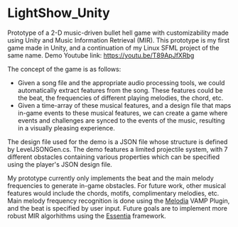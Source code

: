 # LightShow_Unity
Prototype of a 2-D music-driven bullet hell game with customizability made using Unity and Music Information Retrieval (MIR). This prototype is my first game made in Unity, and a continuation of my Linux SFML project of the same name. 
Demo Youtube link: https://youtu.be/T89ApJfXRbg

The concept of the game is as follows:
- Given a song file and the appropriate audio processing tools, we could automatically extract features from the song. These features could be the beat, the frequencies of different playing melodies, the chord, etc.
- Given a time-array of these musical features, and a design file that maps in-game events to these musical features, we can create a game where events and challenges are synced to the events of the music, resulting in a visually pleasing experience.

The design file used for the demo is a JSON file whose structure is defined by LevelJSONGen.cs. The demo features a limited projectile system, with 7 different obstacles containing various properties which can be specified using the player's JSON design file.

My prototype currently only implements the beat and the main melody frequencies to generate in-game obstacles. For future work, other musical features would include the chords, motifs, complimentary melodies, etc. Main melody frequency recognition is done using the [Melodia](https://www.upf.edu/web/mtg/melodia) VAMP Plugin, and the beat is specified by user input. Future goals are to implement more robust MIR algorhithms using the [Essentia](https://essentia.upf.edu/index.html) framework.


